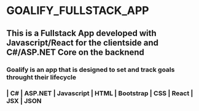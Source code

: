 # GOALIFY_FULLSTACK_APP
## This is a Fullstack App developed with Javascript/React for the clientside and C#/ASP.NET Core on the backnend
### Goalify is an app that is designed to set and track goals throught their lifecycle
### | C# | ASP.NET | Javascript | HTML | Bootstrap | CSS | React | JSX | JSON 
